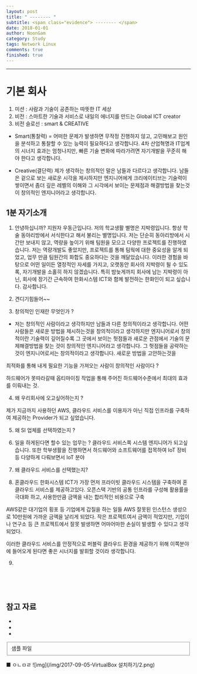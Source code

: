 ```yaml
---
layout: post
title: " -------- "
subtitle: <span class="evidence"> -------- </span>
date: 2018-01-01
author: NoonGam
category: Study
tags: Network Linux
comments: true
finished: true
---
```


---



# 기본 회사

1. 미션 : 사람과 기술이 공존하는 따뜻한 IT 세상
2. 비전 : 스마트한 기술과 서비스로 내일의 에너지를 만드는 Global ICT creator
3. 비전 슬로선 : smart & CREATIVE
- Smart(통찰력) = 어떠한 문제가 발생하면 무작정 진행하지 않고, 고민해보고 원인을 분석하고 통찰할 수 있는 능력이 필요하다고 생각합니다.
4차 산업혁명과 IT업계의 시너지 효과는 엄청나지만, 빠른 기술 변화에 따라가려면 자기개발을 꾸준히 해야 한다고 생각합니다.

- Creative(결단력)
제가 생각하는 창의적인 말은 남들과 다르다고 생각합니다. 남들은 겉으로 보는 새로운 시각을 제시하지만
엔지니어에게 크리에이티브는 기술력이 쌓이면서 좀더 깊은 레벨의 이해와 그 시각에서 보이는 문제점과 해결방법을 찾는것이 창의적인 엔지니어라고 생각합니다.


## 1분 자기소개




1. 안녕하십니까? 지원자 우동근입니다. 저의 학교생활 별명은 지박령입니다.
항상 학술 동아리방에서 서식한다고 해서 불리는 별명입니다. 저는 단순히 동아리방에서 시간만 보내지 않고, 역량을 높이기 위해 팀원을 모으고 다양한 프로젝트를 진행하였습니다.
저는 역량개발도 좋았지만, 프로젝트를 통해 팀웍에 대한 중요성을 알게 되었고, 업무 만큼 팀원간의 화합도 중요하다는 것을 깨달았습니다.
이러한 경험을 바탕으로 어떤 일이든 열정적인 자세를 가지고, 오랫동안 회사의 지박령이 될 수 있도록, 자기개발을 소홀히 하지 않겠습니다.
특히 밤늦게까지 회사에 남는 지박령이 아닌, 회사에 장기간 근속하여 한화시스템 ICT와 함께 발전하는 한화인이 되고 싶습니다. 감사합니다.

2. 견디기힘들어~~




3. 창의적인 인재란 무엇인가 ?
- 저는 창의적인 사람이라고 생각하지만 남들과 다른 창의적이라고 생각합니다. 어떤사람들은 새로운 방법을 제시하는것을 창의적이라고 생각하지만 엔지니어로서 창의적이란
기술력이 깊어질수록 그 곳에서 보이는 헛점들과 새로운 관점에서 기술의 문제해결방법을 찾는 것이 창의적인 엔지니어라고 생각합니다.  그 헛점들을 공략하는 것이 엔지니어로서는 창의적이라고 생각합니다.
새로운 방법을 고안하는것을

최적화를 통해 내게 필요한 기능을 가져오는 사람이 창의적인 사람이다 ?

하드웨어가 못따라갈때 옵티마이징 작업을 통해 주어진 하드웨어수준에서 최대의 효과를 이뤄내는 것.




4. 왜 우리회사에 오고싶어하는지 ?

제가 지금까지 사용하던 AWS, 클라우드 서비스를 이용자가 아닌 직접 인프라를 구축하여 제공하는 Provider가 되고 싶었습니다.


5. 왜 SI 업체를 선택하였는지 ?


6. 일을 하게된다면 할수 있는 업무는 ?
클라우드 서비스쪽 시스템 엔지니어가 되고싶습니다.
또한 학부생활을 진행하면서 하드웨어와 소프트웨어를 접목하여 IoT 장비 등 다양하게 다뤄보면서 IoT 분야

7. 왜 클라우드 서비스를 선택했는지?


8. 혼클라우드
한화시스템 ICT가 가장 먼저 프라이빗 클라우드 시스템을 구축하여 혼클라우드 서비스를 제공하고있다.
오픈스택 기반의 공통 인프라를 구성해 활용률을 극대화 하고, 사용한만큼 금액을 내는 합리적인 비용으로 구축

AWS같은 대기업의 횡포 등 기업에게 갑질을 하는 일들
AWS 잘못된 인스턴스 생성으로 10만원에 가까운 금액을 날리게 되었다. 작은 프로젝트여서 금액이 적었지만, 기업이나 연구소 등 큰 프로젝트에서 잘못 발생하면 어마어마한
손실이 발생할 수 있다고 생각되었다.

이러한 클라우드 서비스를 안정적으로 퍼블릭 클라우드 환경을 제공하기 위해 이쪽분야에 들어오게 된다면 좋은 시너지를 발휘할 것이라 생각합니다.



9.


<br><br><br>

## 참고 자료
*
*
*
<fieldset id="gpg-fieldset">
 샘플 파일
</fieldset>

■ ㅇㄴㅁㄹ
![img](/img/2017-09-05-VirtualBox 설치하기/2.png)
